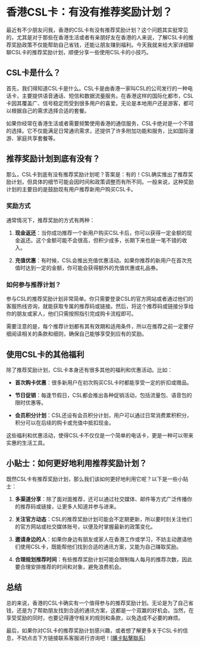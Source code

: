 # 香港CSL卡：有没有推荐奖励计划？

最近有不少朋友问我，香港的CSL卡有没有推荐奖励计划？这个问题其实挺常见的，尤其是对于那些在香港生活或者有亲朋好友在香港的人来说，了解CSL卡的推荐奖励政策不仅能帮助自己省钱，还能让朋友赚到福利。今天我就来给大家详细聊聊CSL卡的推荐奖励计划，顺便分享一些使用CSL卡的小技巧。

## CSL卡是什么？

首先，我们得知道CSL卡是什么。CSL卡是由香港一家叫CSL的公司发行的一种电话卡，主要提供语音通话、短信和数据流量服务。在香港这样的国际化都市，CSL卡因其覆盖广、信号稳定而受到很多用户的喜爱。无论是本地用户还是游客，都可以根据自己的需求选择合适的套餐。

如果你经常在香港生活或者需要频繁使用香港的通信服务，CSL卡绝对是一个不错的选择。它不仅能满足日常通讯需求，还提供了许多附加功能和服务，比如国际漫游、家庭共享套餐等。

## 推荐奖励计划到底有没有？

那么，CSL卡到底有没有推荐奖励计划呢？答案是：有的！CSL确实推出了推荐奖励计划，但具体的细节可能会因时间和政策调整而有所不同。一般来说，这种奖励计划的主要目的是鼓励现有用户推荐新用户购买CSL卡。

### 奖励方式

通常情况下，推荐奖励的方式有两种：

1. **现金返还**：当你成功推荐一个新用户购买CSL卡后，你可以获得一定金额的现金返还。这个金额可能不会很高，但积少成多，长期下来也是一笔不错的收入。
   
2. **充值优惠**：有时候，CSL会推出充值优惠活动。如果你推荐的新用户在首次充值时达到一定的金额，你可能会获得额外的充值优惠或礼品券。

### 如何参与推荐计划？

参与CSL的推荐奖励计划非常简单。你只需要登录CSL的官方网站或者通过他们的客服热线咨询，就能获取专属的推荐码或链接。然后，将这个推荐码或链接分享给你的朋友或家人，他们只需按照指引完成购卡流程即可。

需要注意的是，每个推荐计划都有其有效期和适用条件，所以在推荐之前一定要仔细阅读相关的条款和细则，确保自己能够享受到应有的奖励。

## 使用CSL卡的其他福利

除了推荐奖励计划，CSL卡本身还有很多其他的福利和优惠活动。比如：

- **首次购卡优惠**：很多新用户在初次购买CSL卡时都能享受一定的折扣或赠品。
  
- **节日促销**：每逢节假日，CSL都会推出各种促销活动，包括流量包、语音包的限时优惠等。

- **会员积分计划**：CSL还设有会员积分计划，用户可以通过日常消费累积积分，积分可以在后续的购卡或充值中抵扣现金。

这些福利和优惠活动，使得CSL卡不仅仅是一个简单的电话卡，更是一种可以带来实惠的生活工具。

## 小贴士：如何更好地利用推荐奖励计划？

既然CSL卡有推荐奖励计划，那么我们该如何更好地利用它呢？以下是一些小贴士：

1. **多渠道分享**：除了面对面推荐，还可以通过社交媒体、邮件等方式广泛传播你的推荐码或链接，让更多人知道并参与进来。

2. **关注官方动态**：CSL的推荐奖励计划可能会不定期更新，所以要时刻关注他们的官方网站或社交媒体账号，以便及时掌握最新的政策变化。

3. **邀请身边的人**：如果你身边有朋友或家人在香港工作或学习，不妨主动邀请他们使用CSL卡，既能帮他们找到合适的通讯方案，又能为自己赚取奖励。

4. **合理规划推荐时间**：有些推荐奖励计划可能会限制每人每月的推荐次数，因此要合理安排推荐的时间和对象，避免浪费机会。

## 总结

总的来说，香港的CSL卡确实有一个值得参与的推荐奖励计划。无论是为了自己省钱，还是为了帮助朋友找到合适的通讯方案，这都是一个双赢的好机会。当然，在享受奖励的同时，也要记得遵守相关的规则和条款，以免造成不必要的麻烦。

最后，如果你对CSL卡的推荐奖励计划感兴趣，或者想了解更多关于CSL卡的信息，不妨点击下方链接联系客服进行咨询吧！[[購卡點擊聯系](https://t.me/s/SXDXQF)]